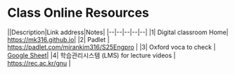 # Class Online Resources

||Description|Link address|Notes|
|--|--|--|--|--|
|1| Digital classroom Home| https://mk316.github.io|
|2| Padlet | https://padlet.com/mirankim316/S25Engpro |
|3| Oxford voca to check | [Google Sheet](https://docs.google.com/spreadsheets/d/1Mdg9aSWt71uqkwoK5xU2v2sO9QMYxl-uEhCRW4ogwno/edit?usp=sharing)|
|4| 학습관리시스템 (LMS) for lecture videos | https://rec.ac.kr/gnu |
